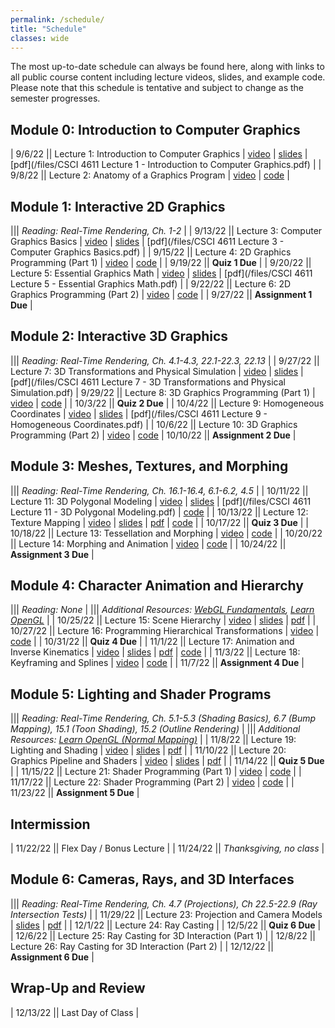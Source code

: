 ```yaml
---
permalink: /schedule/
title: "Schedule"
classes: wide
---
```


The most up-to-date schedule can always be found here, along with links to all public course content including lecture videos, slides, and example code.  Please note that this schedule is tentative and subject to change as the semester progresses.

## Module 0: Introduction to Computer Graphics

| 9/6/22 || Lecture 1: Introduction to Computer Graphics | [video](https://mediaspace.umn.edu/media/t/1_0z984db5) | [slides](https://www.beautiful.ai/player/-NBJKctKr7e-IYmNNMdv) | [pdf](/files/CSCI 4611 Lecture 1 - Introduction to Computer Graphics.pdf) |
| 9/8/22 || Lecture 2: Anatomy of a Graphics Program | [video](https://mediaspace.umn.edu/media/t/1_wpvnlxfz)  | [code](https://github.com/CSCI-4611-Fall-2022/Lecture-2) |

## Module 1: Interactive 2D Graphics

||| *Reading: Real-Time Rendering, Ch. 1-2* |
| 9/13/22 || Lecture 3: Computer Graphics Basics | [video](https://mediaspace.umn.edu/media/t/1_gpg0wfui) | [slides](https://www.beautiful.ai/player/-NBsysA0tQPnjes4pmNu) | [pdf](/files/CSCI 4611 Lecture 3 - Computer Graphics Basics.pdf) |
| 9/15/22 || Lecture 4: 2D Graphics Programming (Part 1) | [video](https://mediaspace.umn.edu/media/t/1_qm6hrsb2) | [code](https://github.com/CSCI-4611-Fall-2022/Lecture-4) |
| 9/19/22 || **Quiz 1 Due** |
| 9/20/22 || Lecture 5: Essential Graphics Math | [video](https://mediaspace.umn.edu/media/t/1_9yn1g9ty) | [slides](https://www.beautiful.ai/player/-NCS2TFulnZJgFhAXV5o) | [pdf](/files/CSCI 4611 Lecture 5 - Essential Graphics Math.pdf) |
| 9/22/22 || Lecture 6: 2D Graphics Programming (Part 2) | [video](https://mediaspace.umn.edu/media/t/1_xbujs6ph) | [code](https://github.com/CSCI-4611-Fall-2022/Lecture-6) |
| 9/27/22 || **Assignment 1 Due** |

## Module 2: Interactive 3D Graphics

||| *Reading: Real-Time Rendering, Ch. 4.1-4.3, 22.1-22.3, 22.13* |
| 9/27/22 || Lecture 7: 3D Transformations and Physical Simulation | [video](https://mediaspace.umn.edu/media/t/1_oypaec6i) | [slides](https://www.beautiful.ai/player/-ND-aoR176XAYDP16VHX) | [pdf](/files/CSCI 4611 Lecture 7 - 3D Transformations and Physical Simulation.pdf)
| 9/29/22 || Lecture 8: 3D Graphics Programming (Part 1) | [video](https://mediaspace.umn.edu/media/t/1_7on1bfra) | [code](https://github.com/CSCI-4611-Fall-2022/Lecture-8) |
| 10/3/22 || **Quiz 2 Due** |
| 10/4/22 || Lecture 9: Homogeneous Coordinates | [video](https://mediaspace.umn.edu/media/t/1_18e43588) | [slides](https://www.beautiful.ai/player/-NDZPI5tdJZahHEbjpm0) | [pdf](/files/CSCI 4611 Lecture 9 - Homogeneous Coordinates.pdf) |
| 10/6/22 || Lecture 10: 3D Graphics Programming (Part 2) | [video](https://mediaspace.umn.edu/media/t/1_y4yctcii) | [code](https://github.com/CSCI-4611-Fall-2022/Lecture-10)
| 10/10/22 || **Assignment 2 Due** |

## Module 3: Meshes, Textures, and Morphing

||| *Reading: Real-Time Rendering, Ch. 16.1-16.4, 6.1-6.2, 4.5* |
| 10/11/22 || Lecture 11: 3D Polygonal Modeling | [video](https://mediaspace.umn.edu/media/t/1_9d6a0xuu) | [slides](https://www.beautiful.ai/player/-NE6OXU0n-7Ota-roRYF) | [pdf](/files/CSCI 4611 Lecture 11 - 3D Polygonal Modeling.pdf) | [code](https://github.com/CSCI-4611-Fall-2022/Lecture-11) |
| 10/13/22 || Lecture 12: Texture Mapping | [video](https://mediaspace.umn.edu/media/t/1_82059j95) | [slides](https://www.beautiful.ai/player/-NE6P-1MIenWSTYKfNeo) | [pdf](/files/CSCI%204611%20Lecture%2012%20-%20Texture%20Mapping.pdf) | [code](https://github.com/CSCI-4611-Fall-2022/Lecture-12) |
| 10/17/22 || **Quiz 3 Due** |
| 10/18/22 || Lecture 13: Tessellation and Morphing | [video](https://mediaspace.umn.edu/media/t/1_dsf0x8bi) | [code](https://github.com/CSCI-4611-Fall-2022/Lecture-13) |
| 10/20/22 || Lecture 14: Morphing and Animation | [video](https://mediaspace.umn.edu/media/t/1_ahbg0jh5) | [code](https://github.com/CSCI-4611-Fall-2022/Lecture-14) |
| 10/24/22 || **Assignment 3 Due** |

## Module 4: Character Animation and Hierarchy

||| *Reading: None* |
||| *Additional Resources: [WebGL Fundamentals](https://webglfundamentals.org/webgl/lessons/webgl-scene-graph.html), [Learn OpenGL](https://learnopengl.com/Guest-Articles/2021/Scene/Scene-Graph)* |
| 10/25/22 || Lecture 15: Scene Hierarchy | [video](https://mediaspace.umn.edu/media/t/1_fa07wt7g) | [slides](https://www.beautiful.ai/player/-NFFL_CXMNeiyhHhxBdq) | [pdf](/files/CSCI%204611%20Lecture%2015%20-%20Scene%20Hierarchy.pdf) |
| 10/27/22 || Lecture 16: Programming Hierarchical Transformations | [video](https://mediaspace.umn.edu/media/t/1_y1t69ezv) | [code](https://github.com/CSCI-4611-Fall-2022/Lecture-16) | 
| 10/31/22 || **Quiz 4 Due** |
| 11/1/22 || Lecture 17: Animation and Inverse Kinematics | [video](https://mediaspace.umn.edu/media/t/1_5ye8sk1r) | [slides](https://www.beautiful.ai/player/-NFszlphoo4V8goV9fru) | [pdf](/files/CSCI%204611%20Lecture%2017%20-%20Animation%20and%20Inverse%20Kinematics.pdf) | [code](https://github.com/CSCI-4611-Fall-2022/Lecture-17) |
| 11/3/22 || Lecture 18: Keyframing and Splines | [video](https://mediaspace.umn.edu/media/t/1_tcuh2ffn) | [code](https://github.com/CSCI-4611-Fall-2022/Lecture-18) |
| 11/7/22 || **Assignment 4 Due** |

## Module 5: Lighting and Shader Programs

||| *Reading: Real-Time Rendering, Ch. 5.1-5.3 (Shading Basics), 6.7 (Bump Mapping), 15.1 (Toon Shading), 15.2 (Outline Rendering)* |
||| *Additional Resources: [Learn OpenGL (Normal Mapping)](https://learnopengl.com/Advanced-Lighting/Normal-Mapping#:~:text=Advanced%2DLighting%2FNormal%2DMapping)* |
| 11/8/22 || Lecture 19: Lighting and Shading | [video](https://mediaspace.umn.edu/media/t/1_4r8xyztd) | [slides](https://www.beautiful.ai/player/-NGO8LaG6ArK5rspluvt) | [pdf](/files/CSCI%204611%20Lecture%2019%20-%20Lighting%20and%20Shading.pdf) |
| 11/10/22 || Lecture 20: Graphics Pipeline and Shaders | [video](https://mediaspace.umn.edu/media/t/1_dslmp7cn) | [slides](https://www.beautiful.ai/player/-NGY9WhnSJQ-6y5w_jDu) | [pdf](/files/CSCI%204611%20Lecture%2020%20-%C2%A0Graphics%20Pipeline%20and%20Shaders.pdf) |
| 11/14/22 || **Quiz 5 Due** |
| 11/15/22 || Lecture 21: Shader Programming (Part 1) | [video](https://mediaspace.umn.edu/media/t/1_4qul82xm) | [code](https://github.com/CSCI-4611-Fall-2022/Lecture-21) |
| 11/17/22 || Lecture 22: Shader Programming (Part 2) | [video](https://mediaspace.umn.edu/media/t/1_06ndbg1f) | [code](https://github.com/CSCI-4611-Fall-2022/Lecture-22) |
| 11/23/22 || **Assignment 5 Due** |

## Intermission

| 11/22/22 || Flex Day / Bonus Lecture |
| 11/24/22 || *Thanksgiving, no class* |


## Module 6: Cameras, Rays, and 3D Interfaces

||| *Reading: Real-Time Rendering, Ch. 4.7 (Projections), Ch 22.5-22.9 (Ray Intersection Tests)* |
| 11/29/22 || Lecture 23: Projection and Camera Models | [slides](https://www.beautiful.ai/player/-NI4GIZpXerXG-hGPGHu) | [pdf]() |
| 12/1/22 || Lecture 24: Ray Casting |
| 12/5/22 || **Quiz 6 Due** |
| 12/6/22 || Lecture 25: Ray Casting for 3D Interaction (Part 1) |
| 12/8/22 || Lecture 26: Ray Casting for 3D Interaction (Part 2) |
| 12/12/22 || **Assignment 6 Due** |

## Wrap-Up and Review

| 12/13/22 || Last Day of Class |